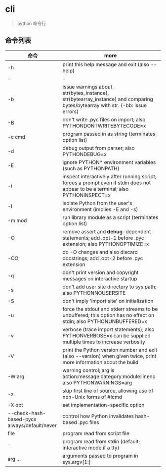 # cli

> python 命令行

## 命令列表

| 命令                                         | more                                                                                                                             |
| -------------------------------------------- | -------------------------------------------------------------------------------------------------------------------------------- |
| -h                                           | print this help message and exit (also --help)                                                                                   |
| -                                            | -                                                                                                                                |
| -b                                           | issue warnings about str(bytes_instance), str(bytearray_instance) and comparing bytes/bytearray with str. (-bb: issue errors)    |
| -B                                           | don't write .pyc files on import; also PYTHONDONTWRITEBYTECODE=x                                                                 |
| -c cmd                                       | program passed in as string (terminates option list)                                                                             |
| -d                                           | debug output from parser; also PYTHONDEBUG=x                                                                                     |
| -E                                           | ignore PYTHON\* environment variables (such as PYTHONPATH)                                                                       |
| -i                                           | inspect interactively after running script; forces a prompt even if stdin does not appear to be a terminal; also PYTHONINSPECT=x |
| -I                                           | isolate Python from the user's environment (implies -E and -s)                                                                   |
| -m mod                                       | run library module as a script (terminates option list)                                                                          |
| -O                                           | remove assert and **debug**-dependent statements; add .opt-1 before .pyc extension; also PYTHONOPTIMIZE=x                        |
| -OO                                          | do -O changes and also discard docstrings; add .opt-2 before .pyc extension                                                      |
| -q                                           | don't print version and copyright messages on interactive startup                                                                |
| -s                                           | don't add user site directory to sys.path; also PYTHONNOUSERSITE                                                                 |
| -S                                           | don't imply 'import site' on initialization                                                                                      |
| -u                                           | force the stdout and stderr streams to be unbuffered; this option has no effect on stdin; also PYTHONUNBUFFERED=x                |
| -v                                           | verbose (trace import statements); also PYTHONVERBOSE=x can be supplied multiple times to increase verbosity                     |
| -V                                           | print the Python version number and exit (also --version) when given twice, print more information about the build               |
| -W arg                                       | warning control; arg is action:message:category:module:lineno also PYTHONWARNINGS=arg                                            |
| -x                                           | skip first line of source, allowing use of non-Unix forms of #!cmd                                                               |
| -X opt                                       | set implementation-specific option                                                                                               |
| --check-hash-based-pycs always/default/never | control how Python invalidates hash-based .pyc files                                                                             |
| file                                         | program read from script file                                                                                                    |
| -                                            | program read from stdin (default; interactive mode if a tty)                                                                     |
| arg ...                                      | arguments passed to program in sys.argv[1:]                                                                                      |
